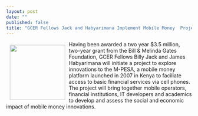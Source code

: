 ```yaml
---
layout: post
date: ""
published: false
title: "GCER Fellows Jack and Habyarimana Implement Mobile Money  Project in East Africa "
---
```




<p> <img style="float: left; width: 150px; height: 150px; margin: 10px;" src="{{ site.baseurl }}/assets/images/jack-habariyama.jpg" />
Having been awarded a two year $3.5 million, two-year grant from the Bill & Melinda Gates Foundation, GCER Fellows Billy Jack and James Habyarimana will initiate a project to explore innovations to the M-PESA, a mobile money platform launched in 2007 in Kenya to faciliate access to basic financial services via cell phones.  The project  will bring together mobile operators, financial institutions, IT developers and academics to develop and assess the social and economic impact of mobile money innovations. </p> 